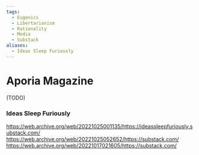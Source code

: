 ```yaml
---
tags:
  - Eugenics
  - Libertarianism
  - Rationality
  - Media
  - Substack
aliases:
  - Ideas Sleep Furiously
---
```

# Aporia Magazine

(TODO)


### Ideas Sleep Furiously

https://web.archive.org/web/20221025001135/https://ideassleepfuriously.substack.com/
https://web.archive.org/web/20221025052652/https://substack.com/
https://web.archive.org/web/20221017021605/https://substack.com/